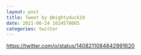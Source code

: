 ```yaml
--- 
layout: post 
title: Tweet by @mightyduck19 
date: 2021-06-24 1624578665 
categories: twitter 
--- 
```

https://twitter.com/o/status/1408211084842991620